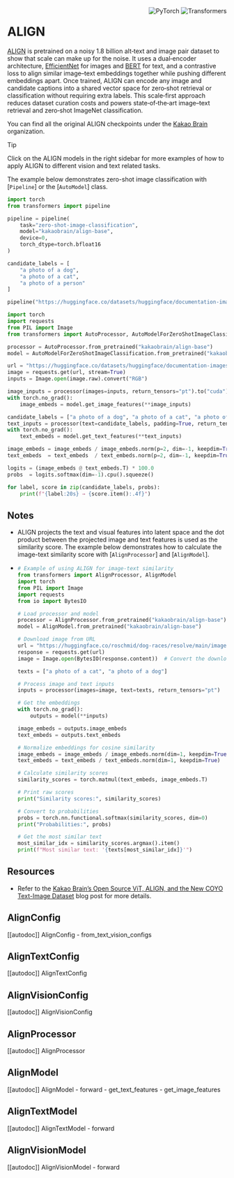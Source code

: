 <!--Copyright 2023 The HuggingFace Team. All rights reserved.

Licensed under the Apache License, Version 2.0 (the "License"); you may not use this file except in compliance with
the License. You may obtain a copy of the License at

http://www.apache.org/licenses/LICENSE-2.0

Unless required by applicable law or agreed to in writing, software distributed under the License is distributed on
an "AS IS" BASIS, WITHOUT WARRANTIES OR CONDITIONS OF ANY KIND, either express or implied. See the License for the
specific language governing permissions and limitations under the License.

⚠️ Note that this file is in Markdown but contain specific syntax for our doc-builder (similar to MDX) that may not be
rendered properly in your Markdown viewer.

-->
<div style="float: right;">
  <div class="flex flex-wrap space-x-1">
    <img alt="PyTorch" src="https://img.shields.io/badge/PyTorch-DE3412?style=flat&logo=pytorch&logoColor=white">
    <img alt="Transformers" src="https://img.shields.io/badge/Transformers-6B5B95?style=flat&logo=transformers&logoColor=white">
  </div>
</div>

# ALIGN

[ALIGN](https://huggingface.co/papers/2102.05918) is pretrained on a noisy 1.8 billion alt‑text and image pair dataset to show that scale can make up for the noise. It uses a dual‑encoder architecture, [EfficientNet](./efficientnet) for images and [BERT](./bert) for text, and a contrastive loss to align similar image–text embeddings together while pushing different embeddings apart. Once trained, ALIGN can encode any image and candidate captions into a shared vector space for zero‑shot retrieval or classification without requiring extra labels. This scale‑first approach reduces dataset curation costs and powers state‑of‑the‑art image–text retrieval and zero‑shot ImageNet classification.

You can find all the original ALIGN checkpoints under the [Kakao Brain](https://huggingface.co/kakaobrain?search_models=align) organization.

> [!TIP]
> Click on the ALIGN models in the right sidebar for more examples of how to apply ALIGN to different vision and text related tasks.

The example below demonstrates zero-shot image classification with [`Pipeline`] or the [`AutoModel`] class.

<hfoptions id="usage">  

<hfoption id="Pipeline">

```py
import torch
from transformers import pipeline

pipeline = pipeline(
    task="zero-shot-image-classification",
    model="kakaobrain/align-base",
    device=0,
    torch_dtype=torch.bfloat16
)

candidate_labels = [
    "a photo of a dog",
    "a photo of a cat",
    "a photo of a person"
]

pipeline("https://huggingface.co/datasets/huggingface/documentation-images/resolve/main/pipeline-cat-chonk.jpeg", candidate_labels=candidate_labels)
```

</hfoption>
<hfoption id="AutoModel">

```py
import torch
import requests
from PIL import Image
from transformers import AutoProcessor, AutoModelForZeroShotImageClassification

processor = AutoProcessor.from_pretrained("kakaobrain/align-base")
model = AutoModelForZeroShotImageClassification.from_pretrained("kakaobrain/align-base").to("cuda")

url = "https://huggingface.co/datasets/huggingface/documentation-images/resolve/main/pipeline-cat-chonk.jpeg"
image = requests.get(url, stream=True)
inputs = Image.open(image.raw).convert("RGB")

image_inputs = processor(images=inputs, return_tensors="pt").to("cuda")
with torch.no_grad():
    image_embeds = model.get_image_features(**image_inputs)

candidate_labels = ["a photo of a dog", "a photo of a cat", "a photo of a person"]
text_inputs = processor(text=candidate_labels, padding=True, return_tensors="pt").to("cuda")
with torch.no_grad():
    text_embeds = model.get_text_features(**text_inputs)

image_embeds = image_embeds / image_embeds.norm(p=2, dim=-1, keepdim=True)
text_embeds  = text_embeds  / text_embeds.norm(p=2, dim=-1, keepdim=True)

logits = (image_embeds @ text_embeds.T) * 100.0
probs  = logits.softmax(dim=-1).cpu().squeeze()

for label, score in zip(candidate_labels, probs):
    print(f"{label:20s} → {score.item():.4f}")
```

</hfoption>

</hfoptions>

## Notes

- ALIGN projects the text and visual features into latent space and the dot product between the projected image and text features is used as the similarity score. The example below demonstrates how to calculate the image-text similarity score with [`AlignProcessor`] and [`AlignModel`].
- ```py
  # Example of using ALIGN for image-text similarity
  from transformers import AlignProcessor, AlignModel
  import torch
  from PIL import Image
  import requests
  from io import BytesIO
  
  # Load processor and model
  processor = AlignProcessor.from_pretrained("kakaobrain/align-base")
  model = AlignModel.from_pretrained("kakaobrain/align-base")
  
  # Download image from URL
  url = "https://huggingface.co/roschmid/dog-races/resolve/main/images/Golden_Retriever.jpg"
  response = requests.get(url)
  image = Image.open(BytesIO(response.content))  # Convert the downloaded bytes to a PIL Image
  
  texts = ["a photo of a cat", "a photo of a dog"]
  
  # Process image and text inputs
  inputs = processor(images=image, text=texts, return_tensors="pt")
  
  # Get the embeddings
  with torch.no_grad():
      outputs = model(**inputs)
  
  image_embeds = outputs.image_embeds
  text_embeds = outputs.text_embeds
  
  # Normalize embeddings for cosine similarity
  image_embeds = image_embeds / image_embeds.norm(dim=1, keepdim=True)
  text_embeds = text_embeds / text_embeds.norm(dim=1, keepdim=True)
  
  # Calculate similarity scores
  similarity_scores = torch.matmul(text_embeds, image_embeds.T)
  
  # Print raw scores
  print("Similarity scores:", similarity_scores)
  
  # Convert to probabilities
  probs = torch.nn.functional.softmax(similarity_scores, dim=0)
  print("Probabilities:", probs)
  
  # Get the most similar text
  most_similar_idx = similarity_scores.argmax().item()
  print(f"Most similar text: '{texts[most_similar_idx]}'")
  ```

## Resources
- Refer to the [Kakao Brain’s Open Source ViT, ALIGN, and the New COYO Text-Image Dataset](https://huggingface.co/blog/vit-align) blog post for more details.

## AlignConfig

[[autodoc]] AlignConfig - from_text_vision_configs

## AlignTextConfig

[[autodoc]] AlignTextConfig

## AlignVisionConfig

[[autodoc]] AlignVisionConfig

## AlignProcessor

[[autodoc]] AlignProcessor

## AlignModel

[[autodoc]] AlignModel - forward - get_text_features - get_image_features

## AlignTextModel

[[autodoc]] AlignTextModel - forward

## AlignVisionModel

[[autodoc]] AlignVisionModel - forward
